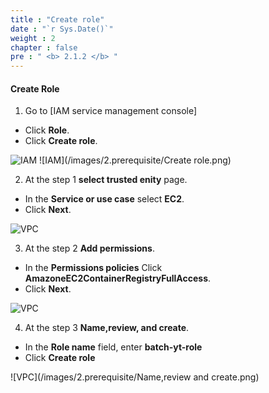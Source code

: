 ```yaml
---
title : "Create role"
date : "`r Sys.Date()`"
weight : 2
chapter : false
pre : " <b> 2.1.2 </b> "
---
```


#### Create Role 

1. Go to [IAM service management console]
  + Click **Role**.
  + Click **Create role**.

![IAM](/images/2.prerequisite/IAM.png)
![IAM](/images/2.prerequisite/Create role.png)

2. At the step 1 **select trusted enity** page.
  + In the **Service or use case** select **EC2**.
  + Click **Next**.

![VPC](/images/2.prerequisite/UseCase.png)


3. At the step 2 **Add permissions**.
  + In the **Permissions policies** Click **AmazoneEC2ContainerRegistryFullAccess**.
  + Click **Next**.

![VPC](/images/2.prerequisite/PermissionsPolices.png)

4. At the step 3 **Name,review, and create**.
  + In the **Role name**  field, enter **batch-yt-role**
  + Click **Create role**

![VPC](/images/2.prerequisite/Name,review and create.png)